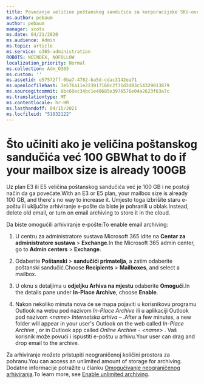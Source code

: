 ```yaml
---
title: Povećanje veličine poštanskog sandučića za korporacijske SKU-ove
ms.author: pebaum
author: pebaum
manager: scotv
ms.date: 04/21/2020
ms.audience: Admin
ms.topic: article
ms.service: o365-administration
ROBOTS: NOINDEX, NOFOLLOW
localization_priority: Normal
ms.collection: Adm_O365
ms.custom: ''
ms.assetid: e57572ff-0ba7-4782-ba5d-cdac3142ea71
ms.openlocfilehash: 3e576a11e223917160c2f31d3d83c54329013879
ms.sourcegitcommit: 8bc60ec34bc1e40685e3976576e04a2623f63a7c
ms.translationtype: MT
ms.contentlocale: hr-HR
ms.lasthandoff: 04/15/2021
ms.locfileid: "51832122"
---
```

# <a name="what-to-do-if-your-mailbox-size-is-already-100gb"></a><span data-ttu-id="13c85-102">Što učiniti ako je veličina poštanskog sandučića već 100 GB</span><span class="sxs-lookup"><span data-stu-id="13c85-102">What to do if your mailbox size is already 100GB</span></span>

<span data-ttu-id="13c85-103">Uz plan E3 ili E5 veličina poštanskog sandučića već je 100 GB i ne postoji način da ga povećate.</span><span class="sxs-lookup"><span data-stu-id="13c85-103">With an E3 or E5 plan, your mailbox size is already 100 GB, and there's no way to increase it.</span></span> <span data-ttu-id="13c85-104">Umjesto toga izbrišite staru e-poštu ili uključite arhiviranje e-pošte da biste je pohranili u oblak.</span><span class="sxs-lookup"><span data-stu-id="13c85-104">Instead, delete old email, or turn on email archiving to store it in the cloud.</span></span> 
  
<span data-ttu-id="13c85-105">Da biste omogućili arhiviranje e-pošte:</span><span class="sxs-lookup"><span data-stu-id="13c85-105">To enable email archiving:</span></span>
  
1. <span data-ttu-id="13c85-106">U centru za administratore sustava Microsoft 365 idite na **Centar za administratore sustava** \> **Exchange**.</span><span class="sxs-lookup"><span data-stu-id="13c85-106">In the Microsoft 365 admin center, go to **Admin centers** \> **Exchange**.</span></span> 
    
2. <span data-ttu-id="13c85-107">Odaberite **Poštanski** \> **sandučići primatelja**, a zatim odaberite poštanski sandučić.</span><span class="sxs-lookup"><span data-stu-id="13c85-107">Choose **Recipients** \> **Mailboxes**, and select a mailbox.</span></span> 
    
3. <span data-ttu-id="13c85-108">U oknu s detaljima u **odjeljku Arhiva na mjestu** odaberite **Omogući**.</span><span class="sxs-lookup"><span data-stu-id="13c85-108">In the details pane under **In-Place Archive**, choose **Enable**.</span></span> 
    
4. <span data-ttu-id="13c85-109">Nakon nekoliko minuta nova će se mapa pojaviti u korisnikovu programu Outlook na webu pod nazivom *In-Place Archive* ili u aplikaciji Outlook pod nazivom *\<name\> Internetska arhiva –* .</span><span class="sxs-lookup"><span data-stu-id="13c85-109">After a few minutes, a new folder will appear in your user's Outlook on the web called  *In-Place Archive*  , or in Outlook app called  *Online Archive - \<name\>*  .</span></span> <span data-ttu-id="13c85-110">Vaš korisnik može povući i ispustiti e-poštu u arhivu.</span><span class="sxs-lookup"><span data-stu-id="13c85-110">Your user can drag and drop email to the archive.</span></span> 
    
<span data-ttu-id="13c85-111">Za arhiviranje možete pristupiti neograničenoj količini prostora za pohranu.</span><span class="sxs-lookup"><span data-stu-id="13c85-111">You can access an unlimited amount of storage for archiving.</span></span> <span data-ttu-id="13c85-112">Dodatne informacije potražite u članku [Omogućivanje neograničenog arhiviranja](https://docs.microsoft.com/microsoft-365/compliance/enable-unlimited-archiving).</span><span class="sxs-lookup"><span data-stu-id="13c85-112">To learn more, see [Enable unlimited archiving](https://docs.microsoft.com/microsoft-365/compliance/enable-unlimited-archiving).</span></span>
  

